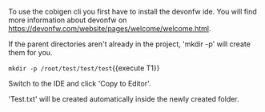 To use the cobigen cli you first have to install the devonfw ide. You will find more information about devonfw on https://devonfw.com/website/pages/welcome/welcome.html.


If the parent directories aren't already in the project, 'mkdir -p' will create them for you. 

`mkdir -p /root/test/test/test`{{execute T1}}

Switch to the IDE and click 'Copy to Editor'. 

'Test.txt' will be created automatically inside the newly created folder.

<pre class="file" data-filename="test/test/test/Test.txt">

</pre>

